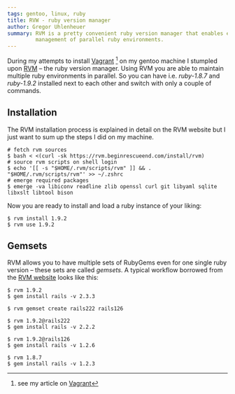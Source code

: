 ```yaml
---
tags: gentoo, linux, ruby
title: RVW - ruby version manager
author: Gregor Uhlenheuer
summary: RVM is a pretty convenient ruby version manager that enables easy
         management of parallel ruby environments.
---
```

During my attempts to install [Vagrant][1] [^1] on my gentoo machine I stumpled
upon [RVM][2] – the ruby version manager. Using RVM you are able to maintain
multiple ruby environments in parallel. So you can have i.e. *ruby-1.8.7* and
*ruby-1.9.2* installed next to each other and switch with only a couple of
commands.

Installation
------------

The RVM installation process is explained in detail on the RVM website but I
just want to sum up the steps I did on my machine.

~~~ {.bash}
# fetch rvm sources
$ bash < <(curl -sk https://rvm.beginrescueend.com/install/rvm)
# source rvm scripts on shell login
$ echo '[[ -s "$HOME/.rvm/scripts/rvm" ]] && . "$HOME/.rvm/scripts/rvm"' >> ~/.zshrc
# emerge required packages
$ emerge -va libiconv readline zlib openssl curl git libyaml sqlite libxslt libtool bison
~~~

Now you are ready to install and load a ruby instance of your liking:

~~~ {.bash}
$ rvm install 1.9.2
$ rvm use 1.9.2
~~~

Gemsets
-------

RVM allows you to have multiple sets of RubyGems even for one single ruby
version – these sets are called *gemsets*. A typical workflow borrowed from the
[RVM website][3] looks like this:

~~~ {.bash}
$ rvm 1.9.2
$ gem install rails -v 2.3.3

$ rvm gemset create rails222 rails126

$ rvm 1.9.2@rails222
$ gem install rails -v 2.2.2

$ rvm 1.9.2@rails126
$ gem install rails -v 1.2.6

$ rvm 1.8.7
$ gem install rails -v 1.2.3
~~~


[^1]: see my article on [Vagrant][4]

[1]: http://vagrantup.com
[2]: http://beginrescueend.com
[3]: http://beginrescueend.com/gemsets/basics/
[4]: /2011-10-03-vagrant_virtualbox_console_wrapper/
